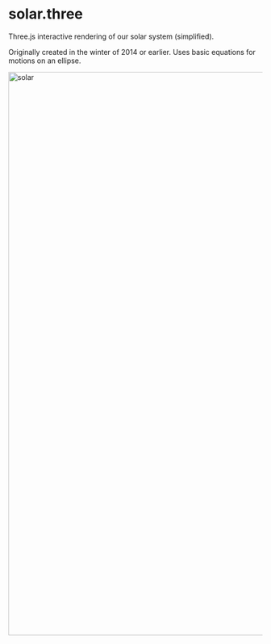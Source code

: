 # solar.three
Three.js interactive rendering of our solar system (simplified).

Originally created in the winter of 2014 or earlier. Uses basic equations for motions on an ellipse.

<img width="1117" alt="solar" src="https://user-images.githubusercontent.com/6208270/90980261-93572280-e55a-11ea-8d37-8197be4bc061.png">
